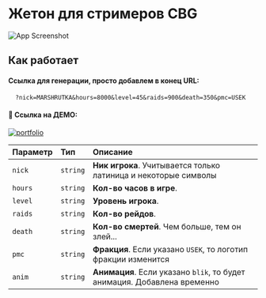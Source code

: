 
# Жетон для стримеров CBG

![App Screenshot](http://img.alexodlw.beget.tech/2022-09-20_111613.png)


## Как работает

#### Ссылка для генерации, просто добавлем в конец URL:

```http
  ?nick=MARSHRUTKA&hours=8000&level=45&raids=900&death=350&pmc=USEK
```


#### 🔗 Ссылка на ДЕМО:
[![portfolio](https://img.shields.io/badge/Перейти_для_просмотра-2c475c?style=for-the-badge&logo=Imgur&logoColor=white)](https://alexodiy.github.io/badge/?nick=MARSHRUTKA&hours=8000&level=45&raids=900&death=350&pmc=USEK&anim=blik)

| Параметр | Тип     | Описание                |
| :-------- | :------- | :------------------------- |
| `nick` | `string` | **Ник игрока**. Учитывается только латиница и некоторые символы |
| `hours` | `string` | **Кол-во часов в игре**.  |
| `level` | `string` | **Уровень игрока**.  |
| `raids` | `string` | **Кол-во рейдов**. |
| `death` | `string` | **Кол-во смертей**. Чем больше, тем он злей...  |
| `pmc` | `string` | **Фракция**. Если указано `USEK`, то логотип фракции изменится |
| `anim` | `string` | **Анимация**. Если указано `blik`, то будет анимация. Добавлена временно |



